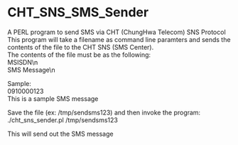 # CHT_SNS_SMS_Sender
A PERL program to send SMS via CHT (ChungHwa Telecom) SNS Protocol
This program will take a filename as command line paramters and sends the contents of the file to the CHT SNS (SMS Center).  
The contents of the file must be as the following:  
MSISDN\n  
SMS Message\n  

Sample:  
0910000123  
This is a sample SMS message  

Save the file (ex: /tmp/sendsms123) and then invoke the program:  
./cht_sns_sender.pl /tmp/sendsms123  

This will send out the SMS message  


